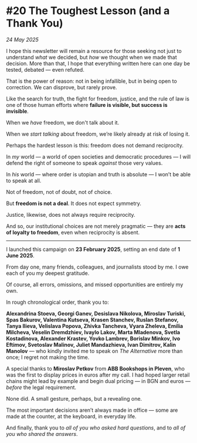 # #20 The Toughest Lesson (and a Thank You)

*24 May 2025*

I hope this newsletter will remain a resource for those seeking not just to understand *what* we decided, but *how* we thought when we made that decision. More than that, I hope that everything written here can one day be tested, debated — even refuted.

That is the power of reason: not in being infallible, but in being open to correction. We can disprove, but rarely prove.

Like the search for truth, the fight for freedom, justice, and the rule of law is one of those human efforts where **failure is visible, but success is invisible**.

When we *have* freedom, we don't talk about it.

When we *start talking* about freedom, we’re likely already at risk of losing it.

Perhaps the hardest lesson is this: freedom does not demand reciprocity.

In *my* world — a world of open societies and democratic procedures — I will defend the right of someone to speak *against* those very values.

In *his* world — where order is utopian and truth is absolute — I won’t be able to speak at all.

Not of freedom, not of doubt, not of choice.

But **freedom is not a deal**. It does not expect symmetry.

Justice, likewise, does not always require reciprocity.

And so, our institutional choices are not merely pragmatic — they are **acts of loyalty to freedom**, even when reciprocity is absent.

---

I launched this campaign on **23 February 2025**, setting an end date of **1 June 2025**.

From day one, many friends, colleagues, and journalists stood by me. I owe each of you my deepest gratitude.

Of course, all errors, omissions, and missed opportunities are entirely my own.

In rough chronological order, thank you to:

**Alexandrina Stoeva, Georgi Ganev, Desislava Nikolova, Miroslav Turiski, Spas Bakurov, Valentina Kutseva, Krasen Stanchev, Ruslan Stefanov, Tanya Ilieva, Velislava Popova, Zhivka Tancheva, Vyara Zheleva, Emilia Milcheva, Veselin Dremdzhiev, Ivaylo Lakov, Marta Mladenova, Svetla Kostadinova, Alexander Krastev, Yovko Lambrev, Borislav Minkov, Ivo Eftimov, Svetoslav Malinov, Juliet Mandazhieva, Ivan Dimitrov, Kalin Manolov** — who kindly invited me to speak on *The Alternative* more than once; I regret not making the time.

A special thanks to **Miroslav Petkov** from **ABB Bookshops in Pleven**, who was the first to display prices in euros after my call. I had hoped larger retail chains might lead by example and begin dual pricing — in BGN and euros — *before* the legal requirement.

None did. A small gesture, perhaps, but a revealing one.

The most important decisions aren’t always made in office — some are made at the counter, at the keyboard, in everyday life.

And finally, thank you to *all of you who asked hard questions*, and to *all of you who shared the answers*.
